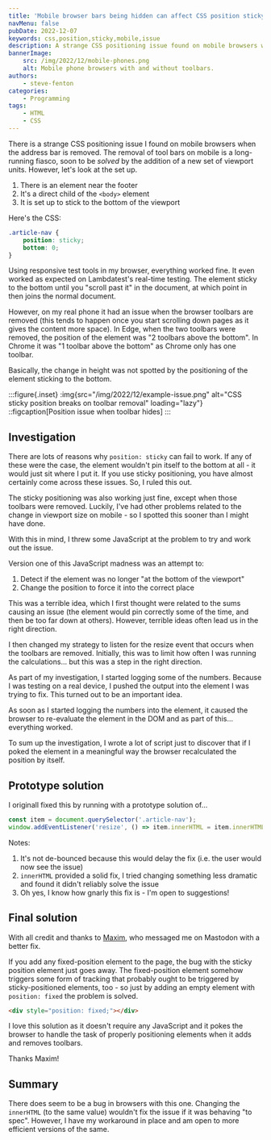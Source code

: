 ```yaml
---
title: 'Mobile browser bars being hidden can affect CSS position sticky bottom'
navMenu: false
pubDate: 2022-12-07
keywords: css,position,sticky,mobile,issue
description: A strange CSS positioning issue found on mobile browsers when the address bar is removed.
bannerImage:
    src: /img/2022/12/mobile-phones.png
    alt: Mobile phone browsers with and without toolbars.
authors:
    - steve-fenton
categories:
    - Programming
tags:
    - HTML
    - CSS
---
```


There is a strange CSS positioning issue I found on mobile browsers when the address bar is removed. The removal of tool bars on mobile is a long-running fiasco, soon to be _solved_ by the addition of a new set of viewport units. However, let's look at the set up.

1. There is an element near the footer
2. It's a direct child of the `<body>` element
3. It is set up to stick to the bottom of the viewport

Here's the CSS:

```css
.article-nav {
    position: sticky;
    bottom: 0;
}
```

Using responsive test tools in my browser, everything worked fine. It even worked as expected on Lambdatest's real-time testing. The element sticky to the bottom until you "scroll past it" in the document, at which point in then joins the normal document.

However, on my real phone it had an issue when the browser toolbars are removed (this tends to happen once you start scrolling down pages as it gives the content more space). In Edge, when the two toolbars were removed, the position of the element was "2 toolbars above the bottom". In Chrome it was "1 toolbar above the bottom" as Chrome only has one toolbar.

Basically, the change in height was not spotted by the positioning of the element sticking to the bottom.

:::figure{.inset}
:img{src="/img/2022/12/example-issue.png" alt="CSS sticky position breaks on toolbar removal" loading="lazy"}
::figcaption[Position issue when toolbar hides]
:::

## Investigation

There are lots of reasons why `position: sticky` can fail to work. If any of these were the case, the element wouldn't pin itself to the bottom at all - it would just sit where I put it. If you use sticky positioning, you have almost certainly come across these issues. So, I ruled this out.

The sticky positioning was also working just fine, except when those toolbars were removed. Luckily, I've had other problems related to the change in viewport size on mobile - so I spotted this sooner than I might have done.

With this in mind, I threw some JavaScript at the problem to try and work out the issue.

Version one of this JavaScript madness was an attempt to:

1. Detect if the element was no longer "at the bottom of the viewport"
2. Change the position to force it into the correct place

This was a terrible idea, which I first thought were related to the sums causing an issue (the element would pin correctly some of the time, and then be too far down at others). However, terrible ideas often lead us in the right direction.

I then changed my strategy to listen for the resize event that occurs when the toolbars are removed. Initially, this was to limit how often I was running the calculations... but this was a step in the right direction.

As part of my investigation, I started logging some of the numbers. Because I was testing on a real device, I pushed the output into the element I was trying to fix. This turned out to be an important idea.

As soon as I started logging the numbers into the element, it caused the browser to re-evaluate the element in the DOM and as part of this... everything worked.

To sum up the investigation, I wrote a lot of script just to discover that if I poked the element in a meaningful way the browser recalculated the position by itself.

## Prototype solution

I originall fixed this by running with a prototype solution of...

```javascript
const item = document.querySelector('.article-nav');
window.addEventListener('resize', () => item.innerHTML = item.innerHTML);
```

Notes:

1. It's not de-bounced because this would delay the fix (i.e. the user would now see the issue)
2. `innerHTML` provided a solid fix, I tried changing something less dramatic and found it didn't reliably solve the issue
3. Oh yes, I know how gnarly this fix is - I'm open to suggestions!

## Final solution

With all credit and thanks to [Maxim](https://mastodon.social/@mascon), who messaged me on Mastodon with a better fix.

If you add any fixed-position element to the page, the bug with the sticky position element just goes away. The fixed-position element somehow triggers some form of tracking that probably ought to be triggered by sticky-positioned elements, too - so just by adding an empty element with `position: fixed` the problem is solved.

```html
<div style="position: fixed;"></div>
```

I love this solution as it doesn't require any JavaScript and it pokes the browser to handle the task of properly positioning elements when it adds and removes toolbars.

Thanks Maxim!

## Summary

There does seem to be a bug in browsers with this one. Changing the `innerHTML` (to the same value) wouldn't fix the issue if it was behaving "to spec". However, I have my workaround in place and am open to more efficient versions of the same.